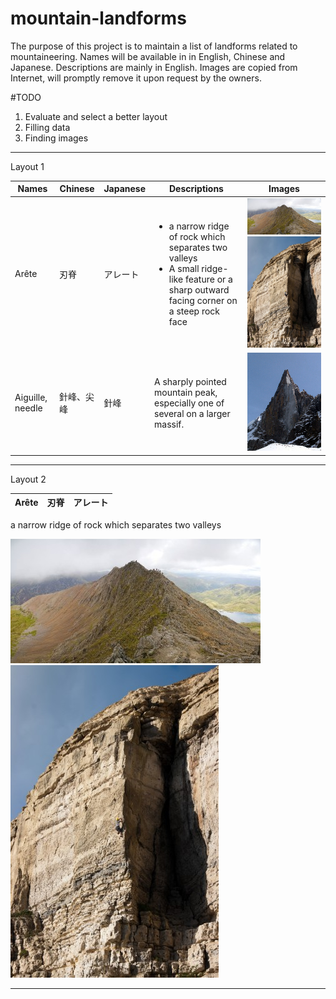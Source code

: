 # mountain-landforms
The purpose of this project is to maintain a list of landforms related to mountaineering.
Names will be available in in English, Chinese and Japanese. Descriptions are mainly in English.
Images are copied from Internet, will promptly remove it upon request by the owners.

#TODO
1. Evaluate and select a better layout
2. Filling data
3. Finding images
-------------------------------------------------
Layout 1

Names | Chinese | Japanese | Descriptions | Images
----- | ------- | -------- | ------------ | -----------
Arête | 刃脊 | アレート | <ul><li>a narrow ridge of rock which separates two valleys</li><li>A small ridge-like feature or a sharp outward facing corner on a steep rock face</li></ul> | ![image](https://raw.githubusercontent.com/learn2manage/mountain-landforms/master/images/Arete_Crib_Goch_Snowdonia_Wales.jpg) ![image](https://raw.githubusercontent.com/learn2manage/mountain-landforms/master/images/Arete_Pregnant_Pause_Climbing.jpg)
Aiguille, needle | 針峰、尖峰 | 針峰 | A sharply pointed mountain peak, especially one of several on a larger massif. | ![image](https://raw.githubusercontent.com/learn2manage/mountain-landforms/master/images/Aiguille-du-Dru-2006.jpg)

-------------------------------------------------
Layout 2

 Arête | 刃脊 | アレート 
 -- | -- | --
 
 a narrow ridge of rock which separates two valleys
 
 ![image](https://raw.githubusercontent.com/learn2manage/mountain-landforms/master/images/Arete_Crib_Goch_Snowdonia_Wales.jpg) ![image](https://raw.githubusercontent.com/learn2manage/mountain-landforms/master/images/Arete_Pregnant_Pause_Climbing.jpg) 

 
 -------------------------------------------------
 

